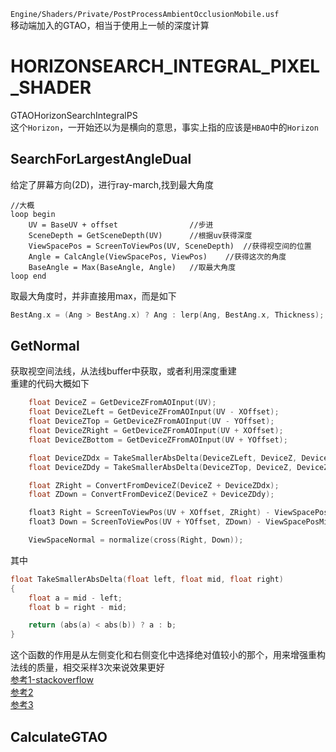 `Engine/Shaders/Private/PostProcessAmbientOcclusionMobile.usf`  
移动端加入的GTAO，相当于使用上一帧的深度计算  
# HORIZONSEARCH_INTEGRAL_PIXEL_SHADER
GTAOHorizonSearchIntegralPS  
这个`Horizon`，一开始还以为是横向的意思，事实上指的应该是`HBAO`中的`Horizon`  
## SearchForLargestAngleDual
给定了屏幕方向(2D)，进行ray-march,找到最大角度   
```
//大概
loop begin
    UV = BaseUV + offset                //步进
    SceneDepth = GetSceneDepth(UV)      //根据uv获得深度
    ViewSpacePos = ScreenToViewPos(UV, SceneDepth)  //获得视空间的位置
    Angle = CalcAngle(ViewSpacePos, ViewPos)    //获得这次的角度
    BaseAngle = Max(BaseAngle, Angle)   //取最大角度
loop end
```   
取最大角度时，并非直接用max，而是如下 
```cpp
BestAng.x = (Ang > BestAng.x) ? Ang : lerp(Ang, BestAng.x, Thickness);
```
## GetNormal
获取视空间法线，从法线buffer中获取，或者利用深度重建  
重建的代码大概如下  
```cpp
	float DeviceZ = GetDeviceZFromAOInput(UV);
	float DeviceZLeft = GetDeviceZFromAOInput(UV - XOffset);
	float DeviceZTop = GetDeviceZFromAOInput(UV - YOffset);
	float DeviceZRight = GetDeviceZFromAOInput(UV + XOffset);
	float DeviceZBottom = GetDeviceZFromAOInput(UV + YOffset);

	float DeviceZDdx = TakeSmallerAbsDelta(DeviceZLeft, DeviceZ, DeviceZRight);
	float DeviceZDdy = TakeSmallerAbsDelta(DeviceZTop, DeviceZ, DeviceZBottom);

	float ZRight = ConvertFromDeviceZ(DeviceZ + DeviceZDdx);
	float ZDown = ConvertFromDeviceZ(DeviceZ + DeviceZDdy);

	float3 Right = ScreenToViewPos(UV + XOffset, ZRight) - ViewSpacePosMid;
	float3 Down = ScreenToViewPos(UV + YOffset, ZDown) - ViewSpacePosMid;

	ViewSpaceNormal = normalize(cross(Right, Down));
```  
其中
```cpp
float TakeSmallerAbsDelta(float left, float mid, float right)
{
	float a = mid - left;
	float b = right - mid;

	return (abs(a) < abs(b)) ? a : b;
}
```  
这个函数的作用是从左侧变化和右侧变化中选择绝对值较小的那个，用来增强重构法线的质量，相交采样3次来说效果更好  
[参考1-stackoverflow](https://stackoverflow.com/questions/37627254/how-to-reconstruct-normal-from-depth-without-artifacts-on-edge)  
[参考2](https://wickedengine.net/2019/09/22/improved-normal-reconstruction-from-depth/)    
[参考3](https://atyuwen.github.io/posts/normal-reconstruction/)
## CalculateGTAO
